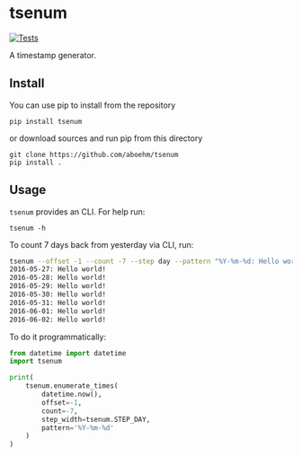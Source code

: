 # tsenum

[![Tests](https://github.com/aboehm/tsenum/actions/workflows/tests.yml/badge.svg?branch=main)](https://github.com/aboehm/tsenum/actions/workflows/tests.yml)

A timestamp generator.

## Install

You can use pip to install from the repository

```
pip install tsenum
```

or download sources and run pip from this directory

```
git clone https://github.com/aboehm/tsenum
pip install .
```

## Usage

`tsenum` provides an CLI. For help run:

```
tsenum -h
```

To count 7 days back from yesterday via CLI, run:

```sh
tsenum --offset -1 --count -7 --step day --pattern "%Y-%m-%d: Hello world!"
2016-05-27: Hello world!
2016-05-28: Hello world!
2016-05-29: Hello world!
2016-05-30: Hello world!
2016-05-31: Hello world!
2016-06-01: Hello world!
2016-06-02: Hello world!
```

To do it programmatically:

```python
from datetime import datetime
import tsenum

print(
    tsenum.enumerate_times(
        datetime.now(),
        offset=-1,
        count=-7,
        step_width=tsenum.STEP_DAY,
        pattern='%Y-%m-%d'
    )
)
```
